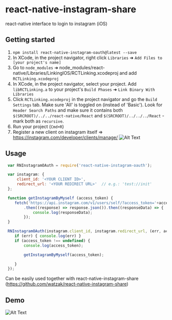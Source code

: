 # react-native-instagram-share
react-native interface to login to instagram (iOS)


## Getting started

1. `npm install react-native-instagram-oauth@latest --save`
2. In XCode, in the project navigator, right click `Libraries` ➜ `Add Files to [your project's name]`
3. Go to `node_modules` ➜ node_modules/react-native/Libraries/LinkingIOS/RCTLinking.xcodeproj  and add `RCTLinking.xcodeproj`
4. In XCode, in the project navigator, select your project. Add `libRCTLinking.a` to your project's `Build Phases` ➜ `Link Binary With Libraries`
5. Click `RCTLinking.xcodeproj` in the project navigator and go the `Build Settings` tab. Make sure 'All' is toggled on (instead of 'Basic'). Look for `Header Search Paths` and make sure it contains both `$(SRCROOT)/../../react-native/React` and `$(SRCROOT)/../../../React` - mark both as `recursive`.
6. Run your project (`Cmd+R`)
7. Register a new client on instagram itself => https://instagram.com/developer/clients/manage/
![Alt Text](https://github.com/watzak/react-native-instagram-oauth/raw/master/demo.png)


## Usage

```javascript
 var RNInstagramOAuth = require('react-native-instagram-oauth');

 var instagram: {
     client_id: '<YOUR CLIENT ID>',
     redirect_url: '<YOUR REDIRECT URL>'  // e.g.: 'test://init'
 };

 function getInstagramByMyself (access_token) {
    fetch('https://api.instagram.com/v1/users/self/?access_token='+access_token)
        .then((response) => response.json()).then((responseData) => {
            console.log(responseData);
        });
 }

 RNInstagramOAuth(instagram.client_id, instagram.redirect_url, (err, access_token) => {
    if (err) { console.log(err) }
    if (access_token !== undefined) {
        console.log(access_token);

        getInstagramByMyself(access_token);

    }
 });
```

Can be easily used together with react-native-instagram-share (https://github.com/watzak/react-native-instagram-share)


## Demo

![Alt Text](https://github.com/watzak/react-native-instagram-oauth/raw/master/demo.gif)

